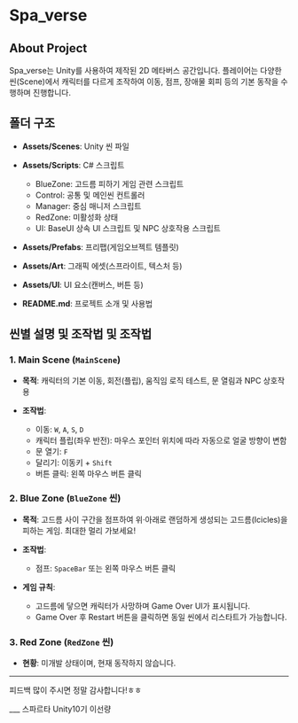 # Spa\_verse

## About Project

Spa\_verse는 Unity를 사용하여 제작된 2D 메타버스 공간입니다. 플레이어는 다양한 씬(Scene)에서 캐릭터를 다르게 조작하여 이동, 점프, 장애물 회피 등의 기본 동작을 수행하며 진행합니다.

## 폴더 구조

* **Assets/Scenes**: Unity 씬 파일
* **Assets/Scripts**: C# 스크립트

  * BlueZone: 고드름 피하기 게임 관련 스크립트
  * Control: 공통 및 메인씬 컨트롤러
  * Manager: 중심 매니저 스크립트
  * RedZone: 미활성화 상태
  * UI: BaseUI 상속 UI 스크립트 및 NPC 상호작용 스크립트
* **Assets/Prefabs**: 프리팹(게임오브젝트 템플릿)
* **Assets/Art**: 그래픽 에셋(스프라이트, 텍스처 등)
* **Assets/UI**: UI 요소(캔버스, 버튼 등)
* **README.md**: 프로젝트 소개 및 사용법

## 씬별 설명 및 조작법 및 조작법

### 1. Main Scene (`MainScene`)

* **목적**: 캐릭터의 기본 이동, 회전(플립), 움직임 로직 테스트, 문 열림과 NPC 상호작용
* **조작법**:

  * 이동: `W`, `A`, `S`, `D`
  * 캐릭터 플립(좌우 반전): 마우스 포인터 위치에 따라 자동으로 얼굴 방향이 변함
  * 문 열기: `F`
  * 달리기: 이동키 + `Shift`
  * 버튼 클릭: 왼쪽 마우스 버튼 클릭

### 2. Blue Zone (`BlueZone` 씬)

* **목적**: 고드름 사이 구간을 점프하여 위·아래로 랜덤하게 생성되는 고드름(Icicles)을 피하는 게임. 최대한 멀리 가보세요!
* **조작법**:

  * 점프: `SpaceBar` 또는 왼쪽 마우스 버튼 클릭
* **게임 규칙**:

  * 고드름에 닿으면 캐릭터가 사망하며 Game Over UI가 표시됩니다.
  * Game Over 후 Restart 버튼을 클릭하면 동일 씬에서 리스타트가 가능합니다.

### 3. Red Zone (`RedZone` 씬)

* **현황**: 미개발 상태이며, 현재 동작하지 않습니다.

---

피드백 많이 주시면 정말 감사합니다!ㅎㅎ


___ 스파르타 Unity10기 이선량
